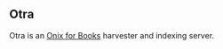 ## Otra

Otra is an [Onix for Books](http://www.editeur.org/83/Overview/) harvester and indexing server.
